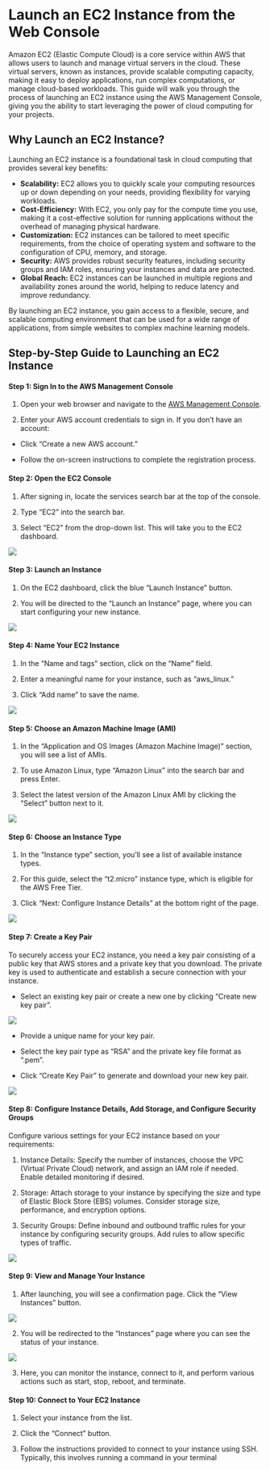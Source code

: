 # Launch an EC2 Instance from the Web Console

Amazon EC2 (Elastic Compute Cloud) is a core service within AWS that allows users to launch and manage virtual servers in the cloud. These virtual servers, known as instances, provide scalable computing capacity, making it easy to deploy applications, run complex computations, or manage cloud-based workloads. This guide will walk you through the process of launching an EC2 instance using the AWS Management Console, giving you the ability to start leveraging the power of cloud computing for your projects.

## Why Launch an EC2 Instance?

Launching an EC2 instance is a foundational task in cloud computing that provides several key benefits:

-   **Scalability:**  EC2 allows you to quickly scale your computing resources up or down depending on your needs, providing flexibility for varying workloads.
-   **Cost-Efficiency:**  With EC2, you only pay for the compute time you use, making it a cost-effective solution for running applications without the overhead of managing physical hardware.
-   **Customization:**  EC2 instances can be tailored to meet specific requirements, from the choice of operating system and software to the configuration of CPU, memory, and storage.
-   **Security:**  AWS provides robust security features, including security groups and IAM roles, ensuring your instances and data are protected.
-   **Global Reach:**  EC2 instances can be launched in multiple regions and availability zones around the world, helping to reduce latency and improve redundancy.

By launching an EC2 instance, you gain access to a flexible, secure, and scalable computing environment that can be used for a wide range of applications, from simple websites to complex machine learning models.

## Step-by-Step Guide to Launching an EC2 Instance

#### Step 1: Sign In to the AWS Management Console

1.  Open your web browser and navigate to the [AWS Management Console](https://aws.amazon.com/console/).

2.  Enter your AWS account credentials to sign in. If you don’t have an account:


-   Click “Create a new AWS account.”

-   Follow the on-screen instructions to complete the registration process.


#### Step 2: Open the EC2 Console

1.  After signing in, locate the services search bar at the top of the console.

2.  Type “EC2” into the search bar.

3.  Select “EC2” from the drop-down list. This will take you to the EC2 dashboard.


![](https://lh7-us.googleusercontent.com/docsz/AD_4nXckg-FcqbMkXLVGJ__47h06pJrlOJ2VHawB6oKheJc2RW_0CbezylQM2Hel5G6BOVkDN22JcSKHpziwt6QZ_IoqXGHuMncJxJEF0r0Rxe9QeMgAdN89o7VQwL8ad3DyEUU30XIjYE8TssK2Ep00rViWcA4?key=7hoKZ2BB2A50XUYkIxdcUQ)

#### Step 3: Launch an Instance

1.  On the EC2 dashboard, click the blue “Launch Instance” button.

2.  You will be directed to the “Launch an Instance” page, where you can start configuring your new instance.


![](https://lh7-us.googleusercontent.com/docsz/AD_4nXfXHf4fpEQJaaP_amA_pSZ37aAX0L4iEu7CZrVLrJt1-jBY_XprZJ276lIA8BSV3MzfEtN-UZwW8PE7H0XlNboYJFDPMybrNEoDrzsqkkpEp7f0gHzl9gdqmEfaHS1ON1G-ZdOBKb7TsqSACnGbjVp2Y50?key=7hoKZ2BB2A50XUYkIxdcUQ)

#### Step 4: Name Your EC2 Instance

1.  In the “Name and tags” section, click on the “Name” field.

2.  Enter a meaningful name for your instance, such as “aws_linux.”

3.  Click “Add name” to save the name.


![](https://lh7-us.googleusercontent.com/docsz/AD_4nXdgeZNITp9jcAV3TpbWZhN5w2FLwRNDgmqVL31ByMyNVfGSlnyxLcxCF_cROeJIW5VoWX4q8Ah6LWzAHJBv6IsBaGf4Y9m0F6O7gt7SwYz0DdxRYBSrldzaR8fUmJZk3hZc3rH0g_MsJL9nPyhYyxpkG5Kq?key=7hoKZ2BB2A50XUYkIxdcUQ)

#### Step 5: Choose an Amazon Machine Image (AMI)

1.  In the “Application and OS Images (Amazon Machine Image)” section, you will see a list of AMIs.

2.  To use Amazon Linux, type “Amazon Linux” into the search bar and press Enter.

3.  Select the latest version of the Amazon Linux AMI by clicking the “Select” button next to it.


![](https://lh7-us.googleusercontent.com/docsz/AD_4nXdcW6SJcebQmTHpFoED8zlakDAqqniwKx6XfuTWYaqD-p0lBgsYjgYWwzArAYQ6QnRyUTtbNkZ3yRfWwSZI8PzTSG30QeTlmjY5suHvw3U_zGdIAkZKVUA1_lS8Zqs5gJATHAezI6WVcTPNmZCjN5mPQkfI?key=7hoKZ2BB2A50XUYkIxdcUQ)

#### Step 6: Choose an Instance Type

1.  In the “Instance type” section, you’ll see a list of available instance types.

2.  For this guide, select the “t2.micro” instance type, which is eligible for the AWS Free Tier.

3.  Click “Next: Configure Instance Details” at the bottom right of the page.


![](https://lh7-us.googleusercontent.com/docsz/AD_4nXe4EjjVrKRnLqiA6qKu8nhd5rYwkj9342nQYZypZHtK3UbJgtufW0yIq9xZw0WYQZOZYvR9tl-esL4I2Rk4qcsC8LPuRzkdXM_QtnakHHeMQ8n4hueWiP3YTcXg8K2sXtFp4N5v_59x8YnfgIaWUgAfauo?key=7hoKZ2BB2A50XUYkIxdcUQ)

#### Step 7: Create a Key Pair

To securely access your EC2 instance, you need a key pair consisting of a public key that AWS stores and a private key that you download. The private key is used to authenticate and establish a secure connection with your instance.

-   Select an existing key pair or create a new one by clicking “Create new key pair”.


![](https://lh7-us.googleusercontent.com/docsz/AD_4nXfgK7ft4AzHxy8H0ykena0iHAQiGukbhwktRn5OmP0M7rZexazlq0Gi8oRzWfoNBCbIbSG5m4StlAUDMxY2sT_a1tjqkXB3SXP3ECMPap3GzEA4W_IsORKnAUgo7emrEtlq6Rexf5apeTvA9PUFS3sJyG0k?key=7hoKZ2BB2A50XUYkIxdcUQ)

-   Provide a unique name for your key pair.

-   Select the key pair type as “RSA” and the private key file format as “.pem”.

-   Click “Create Key Pair” to generate and download your new key pair.


![](https://lh7-us.googleusercontent.com/docsz/AD_4nXdb48aQF6bwFj66DfwN4XEUh4Q0GbFk-G5XkHlgflgS3aeG80Q_tsaoQr1rLfHVRyLG7HB0RMvHu2nC3rIx4LxjM01UNlpkSoZyAM4PaetgXoS1WRkA04HjnQd0f7S02P483-ENOQC47yfvvp8KZI1_G74w?key=7hoKZ2BB2A50XUYkIxdcUQ)

#### Step 8: Configure Instance Details, Add Storage, and Configure Security Groups

Configure various settings for your EC2 instance based on your requirements:

1.  Instance Details: Specify the number of instances, choose the VPC (Virtual Private Cloud) network, and assign an IAM role if needed. Enable detailed monitoring if desired.

2.  Storage: Attach storage to your instance by specifying the size and type of Elastic Block Store (EBS) volumes. Consider storage size, performance, and encryption options.

3.  Security Groups: Define inbound and outbound traffic rules for your instance by configuring security groups. Add rules to allow specific types of traffic.


![](https://lh7-us.googleusercontent.com/docsz/AD_4nXekyKbt-ACG_SE29woaEmpP6Qwk4f8m_LK2CyPxXrYjVJFxMG4j4CpfJRM0GAGJumaDust3Ki5xsFqRKn0Yv4iJ5vMNq60zhEERFMfZstc9OYWVt3bpLFhRIJJGumdJgQA6Ujc0trZadXs0Nj8hMGPRrgM?key=7hoKZ2BB2A50XUYkIxdcUQ)

#### Step 9: View and Manage Your Instance

1.  After launching, you will see a confirmation page. Click the “View Instances” button.


![](https://lh7-us.googleusercontent.com/docsz/AD_4nXeLtc55EKHi1hP0aAwqN1Q9qAklc-bPC0jYD9ukvTVOq9bzrMCR03_ZLPEmcUk0Zh9iFiiUzn-mpuxYXmknLc9Sz4l-7zvaaqqWfmrk0VEvDtY9McKGf-_jahPmW12DVEtzfIhZLL7WnxAr9SCVE8zx1JE?key=7hoKZ2BB2A50XUYkIxdcUQ)

2.  You will be redirected to the “Instances” page where you can see the status of your instance.


![](https://lh7-us.googleusercontent.com/docsz/AD_4nXcqPZwHnO1E8c_a-EZgvovDVDCo45uI4RkclRMFicV2E7iwWhSlZprEZB0j8b4uCzHtBeUHWis9sGG-23D4bZkXKoL_EDB2bHkIVU_ETsQ-iV2mdM4CoyJOYg5dQFnqmCc8WgTYFzSCMv-o3q_V_wai2NN8?key=7hoKZ2BB2A50XUYkIxdcUQ)

3.  Here, you can monitor the instance, connect to it, and perform various actions such as start, stop, reboot, and terminate.


#### Step 10: Connect to Your EC2 Instance

1.  Select your instance from the list.

2.  Click the “Connect” button.

3.  Follow the instructions provided to connect to your instance using SSH. Typically, this involves running a command in your terminal
